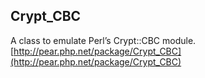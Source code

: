 ## Crypt_CBC

A class to emulate Perl’s Crypt::CBC module. [http://pear.php.net/package/Crypt_CBC](http://pear.php.net/package/Crypt_CBC)
